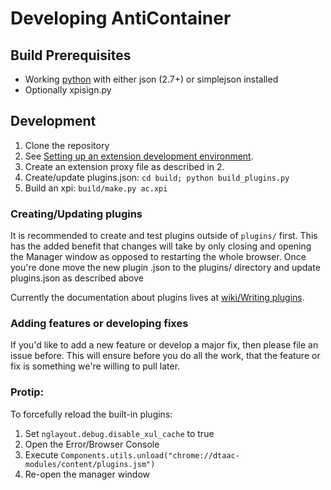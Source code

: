 # Developing AntiContainer

## Build Prerequisites

* Working [python](http://python.org/) with either json (2.7+) or simplejson installed
* Optionally xpisign.py 

## Development

1. Clone the repository
2. See [Setting up an extension development environment](https://developer.mozilla.org/en/Setting_up_extension_development_environment).
3. Create an extension proxy file as described in 2.
4. Create/update plugins.json: `cd build; python build_plugins.py`
5. Build an xpi: `build/make.py ac.xpi`


### Creating/Updating plugins
It is recommended to create and test plugins outside of `plugins/` first. This has the added benefit that changes will take by only closing and opening the Manager window as opposed to restarting the whole browser.
Once you're done move the new plugin .json to the plugins/ directory and update plugins.json as described above

Currently the documentation about plugins lives at [wiki/Writing plugins](https://github.com/downthemall/anticontainer/wiki/Writing-plugins).

### Adding features or developing fixes
If you'd like to add a new feature or develop a major fix, then please file an issue before.
This will ensure before you do all the work, that the feature or fix is something we're willing to pull later.

### Protip:
To forcefully reload the built-in plugins:

1. Set `nglayout.debug.disable_xul_cache` to true
2. Open the Error/Browser Console
3. Execute `Components.utils.unload("chrome://dtaac-modules/content/plugins.jsm")`
4. Re-open the manager window
